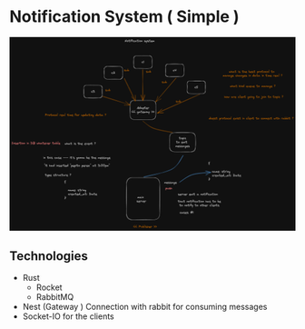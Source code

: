 
# Notification System ( Simple )
![alt text](./system-desing-notification.png)

## Technologies

* Rust
  * Rocket
  * RabbitMQ
* Nest (Gateway ) Connection with rabbit for consuming messages
* Socket-IO for the clients